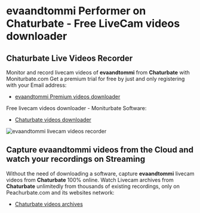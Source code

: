 # evaandtommi Performer on Chaturbate - Free LiveCam videos downloader

## Chaturbate Live Videos Recorder

Monitor and record livecam videos of **evaandtommi** from **Chaturbate** with Moniturbate.com
Get a premium trial for free by just and only registering with your Email address:
* [evaandtommi Premium videos downloader](https://moniturbate.com/request-demo-licence-key.html)

Free livecam videos downloader - Moniturbate Software:
* [Chaturbate videos downloader](https://moniturbate.com/moniturbate-download-software.html)

![evaandtommi livecam videos recorder](https://peachurnet.com/templates/moniturbate-software.png)


## Capture evaandtommi videos from the Cloud and watch your recordings on Streaming

Without the need of downloading a software, capture **evaandtommi** livecam videos from **Chaturbate** 100% online.
Watch Livecam archives from **Chaturbate** unlimitedly from thousands of existing recordings, only on Peachurbate.com and its websites network:
* [Chaturbate videos archives](https://peachurnet.com/)